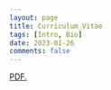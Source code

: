 ```yaml
---
layout: page
title: Curriculum_Vitae
tags: [Intro, Bio]
date: 2023-01-26
comments: false
---
```


<a href="https://ryanhchung.github.io/CV_Heechul_Chung.pdf" target="_blank">PDF.</a>

